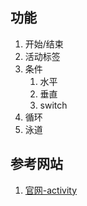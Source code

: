 ## 功能
1. 开始/结束
2. 活动标签
3. 条件
   1. 水平
   2. 垂直
   3. switch
4. 循环
5. 泳道

## 参考网站
1. [官网-activity](https://plantuml.com/zh/activity-diagram-beta)